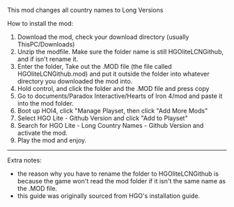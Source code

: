 This mod changes all country names to Long Versions

How to install the mod:
1) Download the mod, check your download directory (usually ThisPC/Downloads)
2) Unzip the modfile. Make sure the folder name is still HGOliteLCNGithub, and if isn't rename it.
3) Enter the folder, Take out the .MOD file (the file called HGOliteLCNGithub.mod) and put it outside the folder into whatever directory you downloaded the mod into.
4) Hold control, and click the folder and the .MOD file and press copy
5) Go to documents/Paradox Interactive/Hearts of Iron 4/mod and paste it into the mod folder.
6) Boot up HOI4, click "Manage Playset, then click "Add More Mods" 
7) Select HGO Lite - Github Version and click "Add to Playset"
8) Search for HGO Lite - Long Country Names - Github Version and activate the mod.
9) Play the mod and enjoy.
---------------
Extra notes:

- the reason why you have to rename the folder to HGOliteLCNGithub is because the game won't read the mod folder if it isn't the same name as the .MOD file.
- this guide was originally sourced from HGO's installation guide.
